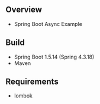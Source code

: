 ## Overview
* Spring Boot Async Example

## Build
* Spring Boot 1.5.14 (Spring 4.3.18)
* Maven

## Requirements
* lombok

